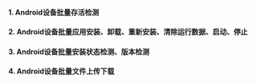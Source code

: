 #### 1. Android设备批量存活检测
#### 2. Android设备批量应用安装、卸载、重新安装、清除运行数据、启动、停止
#### 3. Android设备批量安装状态检测、版本检测
#### 4. Android设备批量文件上传下载
